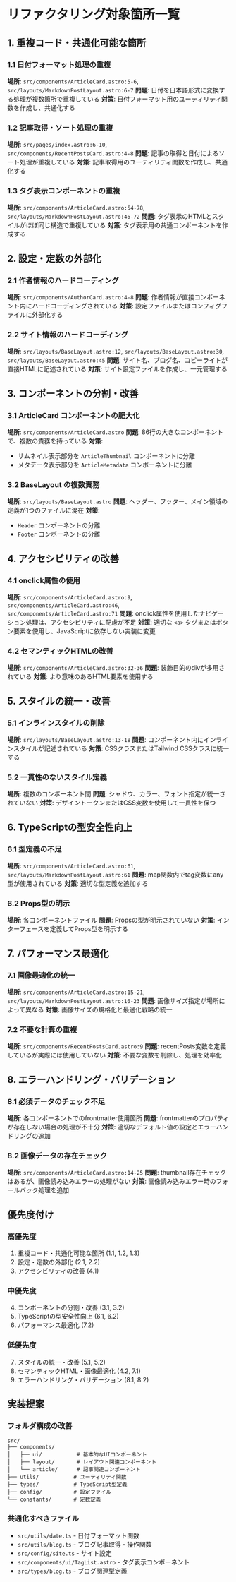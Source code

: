 # リファクタリング対象箇所一覧

## 1. 重複コード・共通化可能な箇所

### 1.1 日付フォーマット処理の重複
**場所**: `src/components/ArticleCard.astro:5-6`, `src/layouts/MarkdownPostLayout.astro:6-7`
**問題**: 日付を日本語形式に変換する処理が複数箇所で重複している
**対策**: 日付フォーマット用のユーティリティ関数を作成し、共通化する

### 1.2 記事取得・ソート処理の重複
**場所**: `src/pages/index.astro:6-10`, `src/components/RecentPostsCard.astro:4-8`
**問題**: 記事の取得と日付によるソート処理が重複している
**対策**: 記事取得用のユーティリティ関数を作成し、共通化する

### 1.3 タグ表示コンポーネントの重複
**場所**: `src/components/ArticleCard.astro:54-78`, `src/layouts/MarkdownPostLayout.astro:46-72`
**問題**: タグ表示のHTMLとスタイルがほぼ同じ構造で重複している
**対策**: タグ表示用の共通コンポーネントを作成する

## 2. 設定・定数の外部化

### 2.1 作者情報のハードコーディング
**場所**: `src/components/AuthorCard.astro:4-8`
**問題**: 作者情報が直接コンポーネント内にハードコーディングされている
**対策**: 設定ファイルまたはコンフィグファイルに外部化する

### 2.2 サイト情報のハードコーディング
**場所**: `src/layouts/BaseLayout.astro:12`, `src/layouts/BaseLayout.astro:30`, `src/layouts/BaseLayout.astro:45`
**問題**: サイト名、ブログ名、コピーライトが直接HTMLに記述されている
**対策**: サイト設定ファイルを作成し、一元管理する

## 3. コンポーネントの分割・改善

### 3.1 ArticleCard コンポーネントの肥大化
**場所**: `src/components/ArticleCard.astro`
**問題**: 86行の大きなコンポーネントで、複数の責務を持っている
**対策**: 
- サムネイル表示部分を `ArticleThumbnail` コンポーネントに分離
- メタデータ表示部分を `ArticleMetadata` コンポーネントに分離

### 3.2 BaseLayout の複数責務
**場所**: `src/layouts/BaseLayout.astro`
**問題**: ヘッダー、フッター、メイン領域の定義が1つのファイルに混在
**対策**: 
- `Header` コンポーネントの分離
- `Footer` コンポーネントの分離

## 4. アクセシビリティの改善

### 4.1 onclick属性の使用
**場所**: `src/components/ArticleCard.astro:9`, `src/components/ArticleCard.astro:46`, `src/components/ArticleCard.astro:71`
**問題**: onclick属性を使用したナビゲーション処理は、アクセシビリティに配慮が不足
**対策**: 適切な `<a>` タグまたはボタン要素を使用し、JavaScriptに依存しない実装に変更

### 4.2 セマンティックHTMLの改善
**場所**: `src/components/ArticleCard.astro:32-36`
**問題**: 装飾目的のdivが多用されている
**対策**: より意味のあるHTML要素を使用する

## 5. スタイルの統一・改善

### 5.1 インラインスタイルの削除
**場所**: `src/layouts/BaseLayout.astro:13-18`
**問題**: コンポーネント内にインラインスタイルが記述されている
**対策**: CSSクラスまたはTailwind CSSクラスに統一する

### 5.2 一貫性のないスタイル定義
**場所**: 複数のコンポーネント間
**問題**: シャドウ、カラー、フォント指定が統一されていない
**対策**: デザイントークンまたはCSS変数を使用して一貫性を保つ

## 6. TypeScriptの型安全性向上

### 6.1 型定義の不足
**場所**: `src/components/ArticleCard.astro:61`, `src/layouts/MarkdownPostLayout.astro:61`
**問題**: map関数内でtag変数にany型が使用されている
**対策**: 適切な型定義を追加する

### 6.2 Props型の明示
**場所**: 各コンポーネントファイル
**問題**: Propsの型が明示されていない
**対策**: インターフェースを定義してProps型を明示する

## 7. パフォーマンス最適化

### 7.1 画像最適化の統一
**場所**: `src/components/ArticleCard.astro:15-21`, `src/layouts/MarkdownPostLayout.astro:16-23`
**問題**: 画像サイズ指定が場所によって異なる
**対策**: 画像サイズの規格化と最適化戦略の統一

### 7.2 不要な計算の重複
**場所**: `src/components/RecentPostsCard.astro:9`
**問題**: recentPosts変数を定義しているが実際には使用していない
**対策**: 不要な変数を削除し、処理を効率化

## 8. エラーハンドリング・バリデーション

### 8.1 必須データのチェック不足
**場所**: 各コンポーネントでのfrontmatter使用箇所
**問題**: frontmatterのプロパティが存在しない場合の処理が不十分
**対策**: 適切なデフォルト値の設定とエラーハンドリングの追加

### 8.2 画像データの存在チェック
**場所**: `src/components/ArticleCard.astro:14-25`
**問題**: thumbnail存在チェックはあるが、画像読み込みエラーの処理がない
**対策**: 画像読み込みエラー時のフォールバック処理を追加

## 優先度付け

### 高優先度
1. 重複コード・共通化可能な箇所 (1.1, 1.2, 1.3)
2. 設定・定数の外部化 (2.1, 2.2)
3. アクセシビリティの改善 (4.1)

### 中優先度
4. コンポーネントの分割・改善 (3.1, 3.2)
5. TypeScriptの型安全性向上 (6.1, 6.2)
6. パフォーマンス最適化 (7.2)

### 低優先度
7. スタイルの統一・改善 (5.1, 5.2)
8. セマンティックHTML・画像最適化 (4.2, 7.1)
9. エラーハンドリング・バリデーション (8.1, 8.2)

## 実装提案

### フォルダ構成の改善
```
src/
├── components/
│   ├── ui/           # 基本的なUIコンポーネント
│   ├── layout/       # レイアウト関連コンポーネント
│   └── article/      # 記事関連コンポーネント
├── utils/           # ユーティリティ関数
├── types/           # TypeScript型定義
├── config/          # 設定ファイル
└── constants/       # 定数定義
```

### 共通化すべきファイル
- `src/utils/date.ts` - 日付フォーマット関数
- `src/utils/blog.ts` - ブログ記事取得・操作関数
- `src/config/site.ts` - サイト設定
- `src/components/ui/TagList.astro` - タグ表示コンポーネント
- `src/types/blog.ts` - ブログ関連型定義
